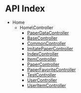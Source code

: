 API Index
=========

* Home
    * Home\Controller
        * [PaperDataController](Home-Controller-PaperDataController.md)
        * [BaseController](Home-Controller-BaseController.md)
        * [CommonController](Home-Controller-CommonController.md)
        * [ImitatePaperController](Home-Controller-ImitatePaperController.md)
        * [IndexController](Home-Controller-IndexController.md)
        * [ItemController](Home-Controller-ItemController.md)
        * [PaperController](Home-Controller-PaperController.md)
        * [PaperFavoriteController](Home-Controller-PaperFavoriteController.md)
        * [TestController](Home-Controller-TestController.md)
        * [UserController](Home-Controller-UserController.md)
        * [UserItemController](Home-Controller-UserItemController.md)


